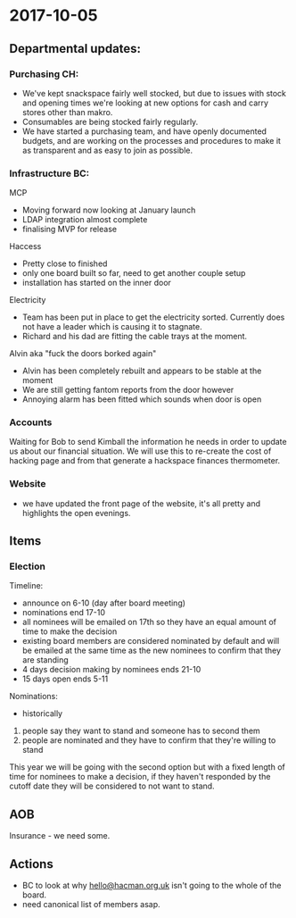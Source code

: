 # 2017-10-05
## Departmental updates:

### Purchasing CH:

- We've kept snackspace fairly well stocked, but due to issues with stock and opening times we're looking at new options for cash and carry stores other than makro.
- Consumables are being stocked fairly regularly.
- We have started a purchasing team, and have openly documented budgets, and are working on the processes and procedures to make it as transparent and as easy to join as possible.

### Infrastructure BC:

MCP

- Moving forward now looking at January launch
- LDAP integration almost complete
- finalising MVP for release

Haccess

- Pretty close to finished
- only one board built so far, need to get another couple setup
- installation has started on the inner door

Electricity

- Team has been put in place to get the electricity sorted. Currently does not have a leader which is causing it to stagnate.
- Richard and his dad are fitting the cable trays at the moment.

Alvin aka "fuck the doors borked again"

- Alvin has been completely rebuilt and appears to be stable at the moment
- We are still getting fantom reports from the door however
- Annoying alarm has been fitted which sounds when door is open

### Accounts

Waiting for Bob to send Kimball the information he needs in order to update us about our financial situation. We will use this to re-create the cost of hacking page and from that generate a hackspace finances thermometer.

### Website

- we have updated the front page of the website, it's all pretty and highlights the open evenings.

## Items

### Election

Timeline:

- announce on 6-10 (day after board meeting)
- nominations end 17-10
 - all nominees will be emailed on 17th so they have an equal amount of time to make the decision
 - existing board members are considered nominated by default and will be emailed at the same time as the new nominees to confirm that they are standing
- 4 days decision making by nominees ends 21-10
- 15 days open ends 5-11

Nominations:

- historically
 1. people say they want to stand and someone has to second them
 1. people are nominated and they have to confirm that they're willing to stand

This year we will be going with the second option but with a fixed length of time for nominees to make a decision, if they haven't responded by the cutoff date they will be considered to not want to stand.

## AOB

Insurance - we need some.

## Actions

- BC to look at why hello@hacman.org.uk isn't going to the whole of the board.
- need canonical list of members asap.

